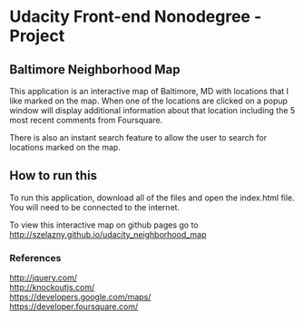 # Udacity Front-end Nonodegree - Project 
## Baltimore Neighborhood Map


This application is an interactive map of Baltimore, MD with locations that I like marked on the map. When one of the locations are clicked on a popup window will display additional information about that location including the 5 most recent comments from Foursquare.

There is also an  instant search feature to allow the user to search for locations marked on the map.


## How to run this

To run this application, download all of the files and open the index.html file. You will need to be connected to the internet.

To view this interactive map on github pages go to http://szelazny.github.io/udacity_neighborhood_map


### References

http://jquery.com/  
http://knockoutjs.com/  
https://developers.google.com/maps/  
https://developer.foursquare.com/

